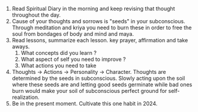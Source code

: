 1. Read Spiritual Diary in the morning and keep revising that thought throughout the day. 
2. Cause of your thoughts and sorrows is "seeds" in your subconscious. Through meditation and kriya you need to burn these in order to free the soul from bondages of body and mind and maya. 
3. Read lessons, summarize each lesson. key prayer, affirmation and take aways. 
	1. What concepts did you learn ?
	2. What aspect of self you need to improve ? 
	3. What actions you need to take 
4. Thoughts -> Actions -> Personality -> Character. Thoughts are determined by the seeds in subconscious. Slowly acting upon the soil where these seeds are and letting good seeds germinate while bad ones burn would make your soil of subconscious perfect ground for self-realization. 
5. Be in the present moment. Cultivate this one habit in 2024. 